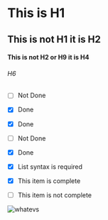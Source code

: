 # This is H1
## This is not H1 it is H2
#### This is not H2 or H9 it is H4
###### H6

- [ ] Not Done
- [x] Done
- [x] Done
- [ ] Not Done
- [x] Done

- [x] List syntax is required
- [x] This item is complete
- [ ] This item is not complete

![whatevs](https://octodex.github.com/images/yaktocat.png)



